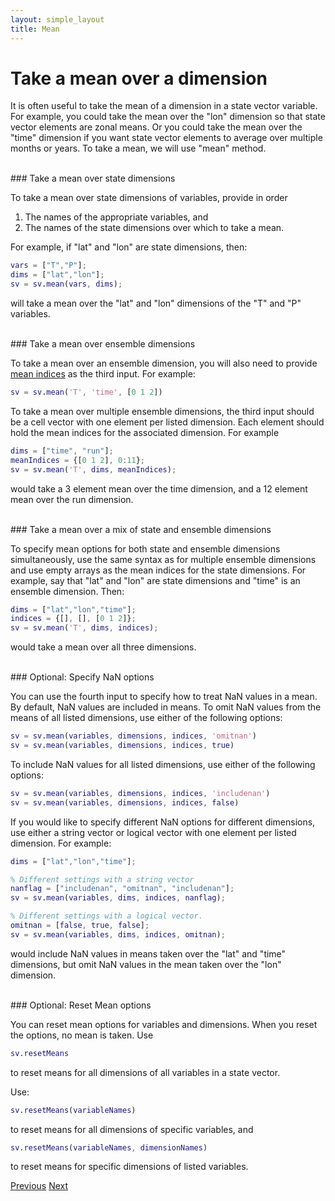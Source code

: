 ```yaml
---
layout: simple_layout
title: Mean
---
```


# Take a mean over a dimension

It is often useful to take the mean of a dimension in a state vector variable. For example, you could take the mean over the "lon" dimension so that state vector elements are zonal means. Or you could take the mean over the "time" dimension if you want state vector elements to average over multiple months or years. To take a mean, we will use "mean" method.

<br>
### Take a mean over state dimensions

To take a mean over state dimensions of variables, provide in order
1. The names of the appropriate variables, and
2. The names of the state dimensions over which to take a mean.

For example, if "lat" and "lon" are state dimensions, then:
```matlab
vars = ["T","P"];
dims = ["lat","lon"];
sv = sv.mean(vars, dims);
```
will take a mean over the "lat" and "lon" dimensions of the "T" and "P" variables.

<br>
### Take a mean over ensemble dimensions

To take a mean over an ensemble dimension, you will also need to provide [mean indices](dimension-indices#mean-indices) as the third input. For example:
```matlab
sv = sv.mean('T', 'time', [0 1 2])
```

To take a mean over multiple ensemble dimensions, the third input should be a cell vector with one element per listed dimension. Each element should hold the mean indices for the associated dimension. For example
```matlab
dims = ["time", "run"];
meanIndices = {[0 1 2], 0:11};
sv = sv.mean('T', dims, meanIndices);
```
would take a 3 element mean over the time dimension, and a 12 element mean over the run dimension.

<br>
### Take a mean over a mix of state and ensemble dimensions

To specify mean options for both state and ensemble dimensions simultaneously, use the same syntax as for multiple ensemble dimensions and use empty arrays as the mean indices for the state dimensions. For example, say that "lat" and "lon" are state dimensions and "time" is an ensemble dimension. Then:
```matlab
dims = ["lat","lon","time"];
indices = {[], [], [0 1 2]};
sv = sv.mean('T', dims, indices);
```
would take a mean over all three dimensions.

<br>
### Optional: Specify NaN options

You can use the fourth input to specify how to treat NaN values in a mean. By default, NaN values are included in means. To omit NaN values from the means of all listed dimensions, use either of the following options:
```matlab
sv = sv.mean(variables, dimensions, indices, 'omitnan')
sv = sv.mean(variables, dimensions, indices, true)
```

To include NaN values for all listed dimensions, use either of the following options:
```matlab
sv = sv.mean(variables, dimensions, indices, 'includenan')
sv = sv.mean(variables, dimensions, indices, false)
```

If you would like to specify different NaN options for different dimensions, use either a string vector or logical vector with one element per listed dimension. For example:
```matlab
dims = ["lat","lon","time"];

% Different settings with a string vector
nanflag = ["includenan", "omitnan", "includenan"];
sv = sv.mean(variables, dims, indices, nanflag);

% Different settings with a logical vector.
omitnan = [false, true, false];
sv = sv.mean(variables, dims, indices, omitnan);
```
would include NaN values in means taken over the "lat" and "time" dimensions, but omit NaN values in the mean taken over the "lon" dimension.

<br>
### Optional: Reset Mean options

You can reset mean options for variables and dimensions. When you reset the options, no mean is taken. Use
```matlab
sv.resetMeans
```
to reset means for all dimensions of all variables in a state vector.

Use:
```matlab
sv.resetMeans(variableNames)
```
to reset means for all dimensions of specific variables, and
```matlab
sv.resetMeans(variableNames, dimensionNames)
```
to reset means for specific dimensions of listed variables.

[Previous](sequence)   [Next](weighted-mean)
